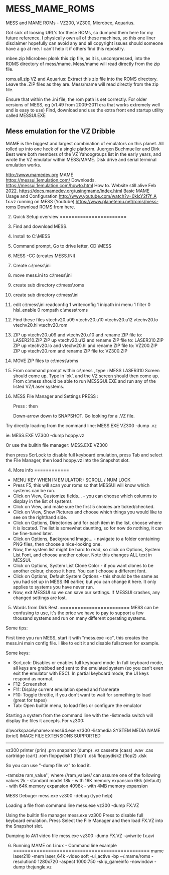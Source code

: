 # MESS_MAME_ROMS
MESS and MAME ROMs - VZ200, VZ300, Microbee, Aquarius.

Got sick of loosing URL's for these ROMs, so dumped them here for my future reference.
I physically own all of these machines, so this one liner disclaimer hopefully can avoid any and all copyright issues should someone have a go at me.
I can't help it if others find this repositry.

mbee.zip      Microbee: plonk this zip file, as it is, uncompressed, into the ROMS directory of mess/mame. Mess/mame will read directly from the zip file.

roms.all.zip  VZ and Aquarius: Extract this zip file into the ROMS directory. Leave the .ZIP files as they are. Mess/mame will read directly from the zip file.


Ensure that within the .ini file, the rom path is set correctly.
For older versions of MESS, eg  (v1.49 from 2009-2011 era that works extremely well and is easy to use) Find, download and use the extra front end startup utility called MESSUI.EXE


Mess emulation for the VZ Dribble
-----------------------------------
MAME is the biggest and largest combination of emulators on this planet. All rolled up into one 
heck of a single platform. Juergen Buchmueller and Dirk Best were both members of the VZ Yahoogroups
list in the early years, and wrote the VZ emulator within MESS/MAME. 
Disk drive and serial terminal emulation works. 



http://www.mamedev.org				MAME						
https://messui.1emulation.com/			Downloads.
https://messui.1emulation.com/howto.html	How to. Website still alive Feb 2022.
https://docs.mamedev.org/usingmame/index.html	Basic MAME Usage and Configuration
http://www.youtube.com/watch?v=0kIcY2f7f_A	fx.vz running on MESS (Youtube)
https://www.planetemu.net/roms/mess-roms	Download ROMS from here.


2. Quick Setup overview
=======================

1. Find and download MESS.

2. Install to C:\MESS

3. Command prompt, Go to drive letter, CD \MESS

4. MESS -CC		(creates MESS.INI)

5. Create c:\mess\ini 

6. move mess.ini to c:\mess\ini

7. create sub directory 	c:\mess\roms

8. create sub directory 	c:\mess\ini

9. edit c:\mess\ini
	    	readconfig 		1
	    	writeconfig 	1
	    	inipath 		ini
	    	menu 		1
	    	filter 		0
	    	hlsl_enable 	0
	    	rompath             c:\mess\roms

9. Find these files
     		vtechv20.u09
     	 	vtechv20.u10
		vtechv20.u12
      		vtechv20.lo
      		vtechv20.hi
      		vtechv20.rom

10. ZIP up  vtechv20.u09 and vtechv20.u10 and rename ZIP file to: LASER210.ZIP
    ZIP up  vtechv20.u12 and rename ZIP file to: LASER310.ZIP
    ZIP up  vtechv20.lo and vtechv20.hi and rename ZIP file to: VZ200.ZIP
    ZIP up  vtechv20.rom and rename ZIP file to: VZ300.ZIP

11. MOVE ZIP files to c:\mess\roms

12. From command prompt within c:\mess , type :  	MESS LASER310
	Screen should come up. Type in 'ok', and the VZ screen should then come up.
    From c:\mess should be able to run MESSGUI.EXE and run any of the listed VZ/Laser systems.

13. MESS File Manager and Settings PRESS :

      Press :  <SCROLL LOCK> then <TAB>

      Down-arrow down to SNAPSHOT. Go looking for a .VZ file.





Try directly loading from the command line:    	MESS.EXE VZ300 -dump <file>.vz	

ie:	MESS.EXE VZ300 -dump hoppy.vz

Or use the builtin file manager:		MESS.EXE VZ300


then press ScrLock to disable full keyboard emulation, press Tab and select
the File Manager, then load hoppy.vz into the Snapshot slot.



4. More info
============

* MENU KEY WHEN IN EMULATOR : SCROLL / NUM LOCK
* Press F5, this will scan your roms so that MESSUI will know which systems can be run.
* Click on View, Customize fields... - you can choose which columns to display in the list of systems
* Click on View, and make sure the first 5 choices are ticked/checked.
* Click on View, Show Pictures and choose which things you would like to see on the righthand side.
* Click on Options, Directories and for each item in the list, choose where it is located. The list is somewhat daunting, so for now do nothing, it can be fine-tuned later.
* Click on Options, Background Image... - navigate to a folder containing PNG files, then choose a nice-looking one.
* Now, the system list might be hard to read, so click on Options, System List Font, and choose another colour. Note this changes ALL text in MESSUI.
* Click on Options, System List Clone Color - if you want clones to be another colour, choose it here. You can't choose a different font.
* Click on Options, Default System Options - this should be the same as you had set up in MESS.INI earlier, but you can change it here. It only applies to systems you have never run.
* Now, exit MESSUI so we can save our settings. If MESSUI crashes, any changed settings are lost. 





5. Words from Dirk Best.
========================
MESS can be confusing to use, it's the price we have to pay to support a few thousand 
systems and run on many different operating systems.

Some tips:

First time you run MESS, start it with "mess.exe -cc", this creates the mess.ini main 
config file. I like to edit it and disable fullscreen for example.

Some keys:

- ScrLock: Disables or enables full keyboard mode. In full keyboard mode, all
   keys are grabbed and sent to the emulated system (so you can't even exit the
   emulator with ESC). In partial keyboard mode, the UI keys respond as normal.
- F12: Screenshot
- F11: Display current emulation speed and framerate
- F10: Toggle throttle, if you don't want to wait for something to load (great for tapes)
- Tab: Open builtin menu, to load files or configure the emulator

Starting a system from the command line with the -listmedia switch will
display the files it accepts. For vz300:


d:\workspace\mame>mess64.exe vz300 -listmedia
 SYSTEM      MEDIA NAME (brief)   IMAGE FILE EXTENSIONS SUPPORTED
----------  --------------------  ------------------------------------
vz300        printer     (prin)     .prn
             snapshot    (dump)     .vz
             cassette    (cass)     .wav  .cas
             cartridge   (cart)     .rom
             floppydisk1 (flop1)    .dsk
             floppydisk2 (flop2)    .dsk

So you can use "-dump file.vz" to load it.


-ramsize ram_value'', where //ram_value// can assume one of the following values 
  2k - standard model
  18k - with 16K memory expansion
  66k (default) - with 64K memory expansion
  4098k - with 4MB memory expansion

MESS Debuger 				mess.exe vz300 -debug			(type help)


Loading a file from command line	mess.exe vz300 -dump FX.VZ

Using the builtin file manager		mess.exe vz300
						Press <ScrLock> to disable full keyboard emulation.
						Press <TAB>
						Select the File Manager and then load FX.VZ into the Snapshot slot.

Dumping to AVI video file		mess.exe vz300 -dump FX.VZ -aviwrite fx.avi

						

6. Running MAME on Linux - Command line example
===============================================
mame laser210 -mem laser_64k -video soft -ui_active -bp ~/.mame/roms -resolution0 1280x720 -aspect 1000:750 -skip_gameinfo -nowindow -dump thejungle.vz 






